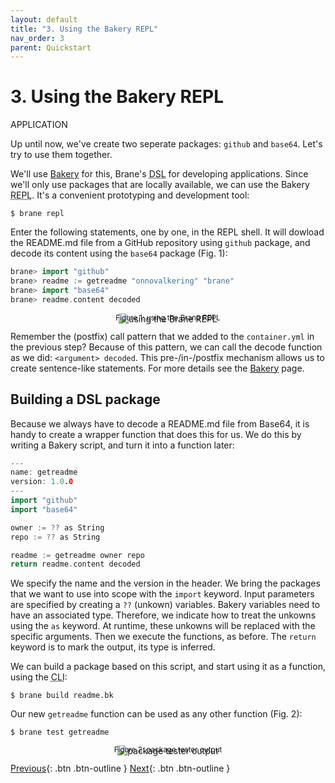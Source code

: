 ```yaml
---
layout: default
title: "3. Using the Bakery REPL"
nav_order: 3
parent: Quickstart
---
```


# 3. Using the Bakery REPL
<span class="label label-blue">APPLICATION</span>

Up until now, we've create two seperate packages: `github` and `base64`. Let's try to use them together. 

We'll use [Bakery](/brane/bakery) for this, Brane's <abbr title="Domain-specific language">DSL</abbr> for developing applications. Since we'll only use packages that are locally available, we can use the Bakery <abbr title="Read-eval-print loop">REPL</abbr>. It's a convenient prototyping and development tool:

```shell
$ brane repl
```

Enter the following statements, one by one, in the REPL shell. It will dowload the README.md file from a GitHub repository using `github` package, and decode its content using the `base64` package (Fig. 1):

```go
brane> import "github"
brane> readme := getreadme "onnovalkering" "brane"
brane> import "base64"
brane> readme.content decoded
```

<p style="text-align: center">
    <img src="/brane/assets/img/brane-repl.png" style="margin-bottom: -35px" alt="using the Brane REPL">
    <br/>
    <sup>Figure 1: using the Brane REPL</sup>
</p>

Remember the (postfix) call pattern that we added to the `container.yml` in the previous step? Because of this pattern, we can call the decode function as we did: ```<argument> decoded```. This pre-/in-/postfix mechanism allows us to create sentence-like statements. For more details see the [Bakery](/brane/bakery) page.

## Building a DSL package
Because we always have to decode a README.md file from Base64, it is handy to create a wrapper function that does this for us. We do this by writing a Bakery script, and turn it into a function later:
```go
---
name: getreadme
version: 1.0.0
---
import "github"
import "base64"

owner := ?? as String
repo := ?? as String

readme := getreadme owner repo
return readme.content decoded
```
We specify the name and the version in the header. We bring the packages that we want to use into scope with the `import` keyword. Input parameters are specified by creating a `??` (unkown) variables. Bakery variables need to have an associated type. Therefore, we indicate how to treat the unkowns using the `as` keyword. At runtime, these unkowns will be replaced with the specific arguments. Then we execute the functions, as before. The `return` keyword is to mark the output, its type is inferred.

We can build a package based on this script, and start using it as a function, using the <abbr title="Command-line interface">CLI</abbr>:
```shell
$ brane build readme.bk
```

Our new `getreadme` function can be used as any other function (Fig. 2):
```shell
$ brane test getreadme
```

<p style="text-align: center">
    <img src="/brane/assets/img/brane-test-getreadme.png" style="margin-bottom: -35px" alt="package tester output">
    <br/>
    <sup>Figure 2: package tester output</sup>
</p>

[Previous](/brane/quickstart/2-decode-from-base64.html){: .btn .btn-outline }
[Next](/brane/quickstart/4-publishing-packages.html){: .btn .btn-outline }
